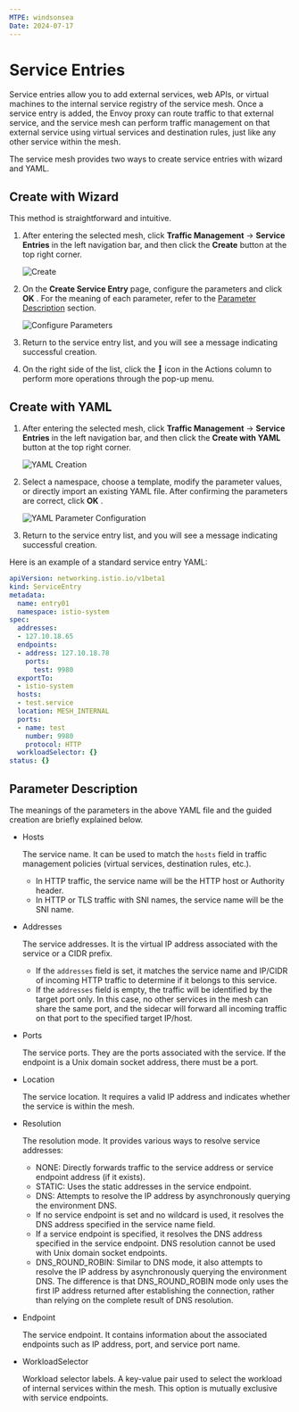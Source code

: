 ```yaml
---
MTPE: windsonsea
Date: 2024-07-17
---
```


# Service Entries

Service entries allow you to add external services, web APIs, or virtual machines to the internal service registry
of the service mesh. Once a service entry is added, the Envoy proxy can route traffic to that external service,
and the service mesh can perform traffic management on that external service using virtual services and
destination rules, just like any other service within the mesh.

The service mesh provides two ways to create service entries with wizard and YAML.

## Create with Wizard

This method is straightforward and intuitive.

1. After entering the selected mesh, click __Traffic Management__ -> __Service Entries__ in the left navigation bar,
   and then click the __Create__ button at the top right corner.

    ![Create](https://docs.daocloud.io/daocloud-docs-images/docs/en/docs/mspider/images/entry01.png)

2. On the __Create Service Entry__ page, configure the parameters and click __OK__ .
   For the meaning of each parameter, refer to the [Parameter Description](#parameter-description) section.

    ![Configure Parameters](https://docs.daocloud.io/daocloud-docs-images/docs/en/docs/mspider/images/entry02.png)

3. Return to the service entry list, and you will see a message indicating successful creation.

4. On the right side of the list, click the __┇__ icon in the Actions column to perform more operations through the pop-up menu.

## Create with YAML

1. After entering the selected mesh, click __Traffic Management__ -> __Service Entries__ in the left navigation bar,
   and then click the __Create with YAML__ button at the top right corner.

    ![YAML Creation](https://docs.daocloud.io/daocloud-docs-images/docs/en/docs/mspider/images/entry01.png)

2. Select a namespace, choose a template, modify the parameter values, or directly import an existing YAML file.
   After confirming the parameters are correct, click __OK__ .

    ![YAML Parameter Configuration](https://docs.daocloud.io/daocloud-docs-images/docs/en/docs/mspider/images/entry06.png)

3. Return to the service entry list, and you will see a message indicating successful creation.

Here is an example of a standard service entry YAML:

```yaml
apiVersion: networking.istio.io/v1beta1
kind: ServiceEntry
metadata:
  name: entry01
  namespace: istio-system
spec:
  addresses:
  - 127.10.18.65
  endpoints:
  - address: 127.10.18.78
    ports:
      test: 9980
  exportTo:
  - istio-system
  hosts:
  - test.service
  location: MESH_INTERNAL
  ports:
  - name: test
    number: 9980
    protocol: HTTP
  workloadSelector: {}
status: {}
```

## Parameter Description

The meanings of the parameters in the above YAML file and the guided creation are briefly explained below.

- Hosts

    The service name. It can be used to match the `hosts` field in traffic management policies (virtual services, destination rules, etc.).

    - In HTTP traffic, the service name will be the HTTP host or Authority header.
    - In HTTP or TLS traffic with SNI names, the service name will be the SNI name.

- Addresses

    The service addresses. It is the virtual IP address associated with the service or a CIDR prefix.

    - If the `addresses` field is set, it matches the service name and IP/CIDR of incoming HTTP traffic to determine if it belongs to this service.
    - If the `addresses` field is empty, the traffic will be identified by the target port only. In this case, no other services in the mesh can share the same port, and the sidecar will forward all incoming traffic on that port to the specified target IP/host.

- Ports
  
    The service ports. They are the ports associated with the service. If the endpoint is a Unix domain socket address, there must be a port.

- Location
    
    The service location. It requires a valid IP address and indicates whether the service is within the mesh.

- Resolution

    The resolution mode. It provides various ways to resolve service addresses:

    - NONE: Directly forwards traffic to the service address or service endpoint address (if it exists).
    - STATIC: Uses the static addresses in the service endpoint.
    - DNS: Attempts to resolve the IP address by asynchronously querying the environment DNS.
    - If no service endpoint is set and no wildcard is used, it resolves the DNS address specified in the service name field.
    - If a service endpoint is specified, it resolves the DNS address specified in the service endpoint. DNS resolution cannot be used with Unix domain socket endpoints.
    - DNS_ROUND_ROBIN: Similar to DNS mode, it also attempts to resolve the IP address by asynchronously querying the environment DNS. The difference is that DNS_ROUND_ROBIN mode only uses the first IP address returned after establishing the connection, rather than relying on the complete result of DNS resolution.

- Endpoint

    The service endpoint. It contains information about the associated endpoints such as IP address, port, and service port name.

- WorkloadSelector

    Workload selector labels. A key-value pair used to select the workload of internal services within the mesh. This option is mutually exclusive with service endpoints.

<!-- How to use these service entries after creation? -->
